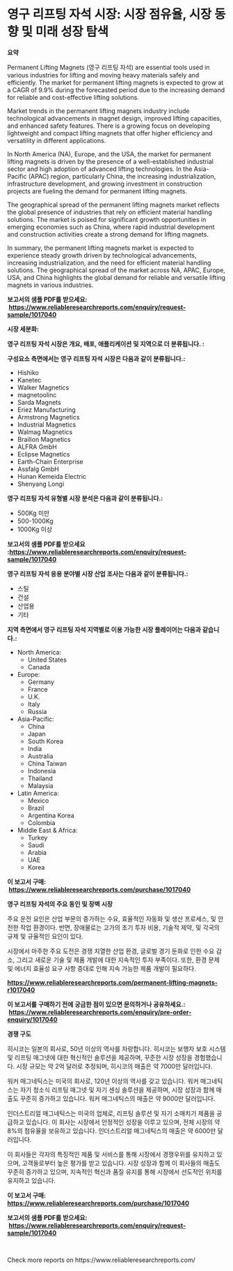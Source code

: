 <p><h1>영구 리프팅 자석 시장: 시장 점유율, 시장 동향 및 미래 성장 탐색</h1></p><p><strong>요약</strong></p>
<p><p>Permanent Lifting Magnets (영구 리프팅 자석) are essential tools used in various industries for lifting and moving heavy materials safely and efficiently. The market for permanent lifting magnets is expected to grow at a CAGR of 9.9% during the forecasted period due to the increasing demand for reliable and cost-effective lifting solutions.</p><p>Market trends in the permanent lifting magnets industry include technological advancements in magnet design, improved lifting capacities, and enhanced safety features. There is a growing focus on developing lightweight and compact lifting magnets that offer higher efficiency and versatility in different applications.</p><p>In North America (NA), Europe, and the USA, the market for permanent lifting magnets is driven by the presence of a well-established industrial sector and high adoption of advanced lifting technologies. In the Asia-Pacific (APAC) region, particularly China, the increasing industrialization, infrastructure development, and growing investment in construction projects are fueling the demand for permanent lifting magnets.</p><p>The geographical spread of the permanent lifting magnets market reflects the global presence of industries that rely on efficient material handling solutions. The market is poised for significant growth opportunities in emerging economies such as China, where rapid industrial development and construction activities create a strong demand for lifting magnets.</p><p>In summary, the permanent lifting magnets market is expected to experience steady growth driven by technological advancements, increasing industrialization, and the need for efficient material handling solutions. The geographical spread of the market across NA, APAC, Europe, USA, and China highlights the global demand for reliable and versatile lifting magnets in various industries.</p></p>
<p><strong>보고서의 샘플 PDF를 받으세요: &nbsp;<a href="https://www.reliableresearchreports.com/enquiry/request-sample/1017040">https://www.reliableresearchreports.com/enquiry/request-sample/1017040</a></strong></p>
<p><strong>시장 세분화:</strong></p>
<p><strong> 영구 리프팅 자석 시장은 개요, 배포, 애플리케이션 및 지역으로 더 분류됩니다. :</strong></p>
<p><strong>구성요소 측면에서는 영구 리프팅 자석 시장은 다음과 같이 분류됩니다.:</strong></p>
<p><ul><li>Hishiko</li><li>Kanetec</li><li>Walker Magnetics</li><li>magnetoolinc</li><li>Sarda Magnets</li><li>Eriez Manufacturing</li><li>Armstrong Magnetics</li><li>Industrial Magnetics</li><li>Walmag Magnetics</li><li>Braillon Magnetics</li><li>ALFRA GmbH</li><li>Eclipse Magnetics</li><li>Earth-Chain Enterprise</li><li>Assfalg GmbH</li><li>Hunan Kemeida Electric</li><li>Shenyang Longi</li></ul></p>
<p><strong> 영구 리프팅 자석 유형별 시장 분석은 다음과 같이 분류됩니다.:</strong></p>
<p><ul><li>500Kg 미만</li><li>500-1000Kg</li><li>1000Kg 이상</li></ul></p>
<p><strong>보고서의 샘플 PDF를 받으세요 :<a href="https://www.reliableresearchreports.com/enquiry/request-sample/1017040">https://www.reliableresearchreports.com/enquiry/request-sample/1017040</a></strong></p>
<p><strong> 영구 리프팅 자석 응용 분야별 시장 산업 조사는 다음과 같이 분류됩니다.:</strong></p>
<p><ul><li>스틸</li><li>건설</li><li>산업용</li><li>기타</li></ul></p>
<p><strong>지역 측면에서 영구 리프팅 자석 지역별로 이용 가능한 시장 플레이어는 다음과 같습니다.:</strong></p>
<p><ul>
    <li>
        North America:
        <ul>
            <li>United States</li>
            <li>Canada</li>
        </ul>
    </li>
    <li>
        Europe:
        <ul>
            <li>Germany</li>
            <li>France</li>
            <li>U.K.</li>
            <li>Italy</li>
            <li>Russia</li>
        </ul>
    </li>
    <li>
        Asia-Pacific:
        <ul>
            <li>China</li>
            <li>Japan</li>
            <li>South Korea</li>
            <li>India</li>
            <li>Australia</li>
            <li>China Taiwan</li>
            <li>Indonesia</li>
            <li>Thailand</li>
            <li>Malaysia</li>
        </ul>
    </li>
    <li>
        Latin America:
        <ul>
            <li>Mexico</li>
            <li>Brazil</li>
            <li>Argentina Korea</li>
            <li>Colombia</li>
        </ul>
    </li>
    <li>
        Middle East & Africa:
        <ul>
            <li>Turkey</li>
            <li>Saudi</li>
            <li>Arabia</li>
            <li>UAE</li>
            <li>Korea</li>
        </ul>
    </li>
    </ul></p>
<p><strong>이 보고서 구매: &nbsp;<a href="https://www.reliableresearchreports.com/purchase/1017040">https://www.reliableresearchreports.com/purchase/1017040</a></strong></p>
<p><strong>영구 리프팅 자석의 주요 동인 및 장벽 시장</strong></p>
<p><p>주요 운전 요인은 산업 부문의 증가하는 수요, 효율적인 자동화 및 생산 프로세스, 및 안전한 작업 환경이다. 반면, 장애물로는 고가의 초기 투자 비용, 기술적 제약, 및 각국의 규제 및 규율적인 요인이 있다.</p><p>시장에서 마주한 주요 도전은 경쟁 치열한 산업 환경, 글로벌 경기 둔화로 인한 수요 감소, 그리고 새로운 기술 및 제품 개발에 대한 지속적인 투자 부족이다. 또한, 환경 문제 및 에너지 효율성 요구 사항 증대로 인해 지속 가능한 제품 개발이 필요하다.</p></p>
<p><strong><a href="https://www.reliableresearchreports.com/permanent-lifting-magnets-r1017040">https://www.reliableresearchreports.com/permanent-lifting-magnets-r1017040</a></strong></p>
<p><strong>이 보고서를 구매하기 전에 궁금한 점이 있으면 문의하거나 공유하세요.: &nbsp;<a href="https://www.reliableresearchreports.com/enquiry/pre-order-enquiry/1017040">https://www.reliableresearchreports.com/enquiry/pre-order-enquiry/1017040</a></strong></p>
<p><strong>경쟁 구도</strong></p>
<p><p>히시코는 일본의 회사로, 50년 이상의 역사를 자랑합니다. 히시코는 보행자 보호 시스템 및 리프팅 매그넷에 대한 혁신적인 솔루션을 제공하며, 꾸준한 시장 성장을 경험했습니다. 시장 규모는 약 2억 달러로 추정되며, 히시코의 매출은 약 7000만 달러입니다.</p><p>워커 매그네틱스는 미국의 회사로, 120년 이상의 역사를 갖고 있습니다. 워커 매그네틱스는 자기 청소식 리프팅 매그넷 및 자기 센싱 솔루션을 제공하며, 시장 성장과 함께 매출도 꾸준히 증가하고 있습니다. 워커 매그네틱스의 매출은 약 9000만 달러입니다.</p><p>인더스트리얼 매그네틱스는 미국의 업체로, 리프팅 솔루션 및 자기 소매치기 제품을 공급하고 있습니다. 이 회사는 시장에서 안정적인 성장을 이루고 있으며, 전체 시장의 약 8%의 점유율을 보유하고 있습니다. 인더스트리얼 매그네틱스의 매출은 약 6000만 달러입니다.</p><p>이 회사들은 각자의 특징적인 제품 및 서비스를 통해 시장에서 경쟁우위를 유지하고 있으며, 고객들로부터 높은 평가를 받고 있습니다. 시장 성장과 함께 이 회사들의 매출도 꾸준히 증가하고 있으며, 지속적인 혁신과 품질 유지를 통해 시장에서 선도적인 위치를 유지하고 있습니다.</p></p>
<p><strong>이 보고서 구매: &nbsp; <a href="https://www.reliableresearchreports.com/purchase/1017040">https://www.reliableresearchreports.com/purchase/1017040</a></strong></p>
<p><strong>보고서의 샘플 PDF를 받으세요: &nbsp;<a href="https://www.reliableresearchreports.com/enquiry/request-sample/1017040">https://www.reliableresearchreports.com/enquiry/request-sample/1017040</a></strong><strong></strong></p>
<p>&nbsp;</p>
<p>Check more reports on https://www.reliableresearchreports.com/</p>